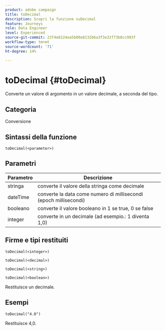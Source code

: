 ```yaml
---
product: adobe campaign
title: toDecimal
description: Scopri la funzione suDecimal
feature: Journeys
role: Data Engineer
level: Experienced
source-git-commit: 23f4e8224ea5b00e8132b6a3f3e32f73b0cc993f
workflow-type: tm+mt
source-wordcount: '71'
ht-degree: 14%

---
```


# toDecimal {#toDecimal}

Converte un valore di argomento in un valore decimale, a seconda del tipo.

## Categoria

Conversione

## Sintassi della funzione

`toDecimal(<parameter>)`

## Parametri

| Parametro | Descrizione |
|--- |--- |
| stringa | converte il valore della stringa come decimale |
| dateTime | converte la data come numero di millisecondi (epoch millisecondi) |
| booleano | converte il valore booleano in 1 se true, 0 se false |
| integer | converte in un decimale (ad esempio.: 1 diventa 1,0) |

## Firme e tipi restituiti

`toDecimal(<integer>)`

`toDecimal(<decimal>)`

`toDecimal(<string>)`

`toDecimal(<boolean>)`

Restituisce un decimale.

## Esempi

`toDecimal("4.0")`

Restituisce 4,0.
